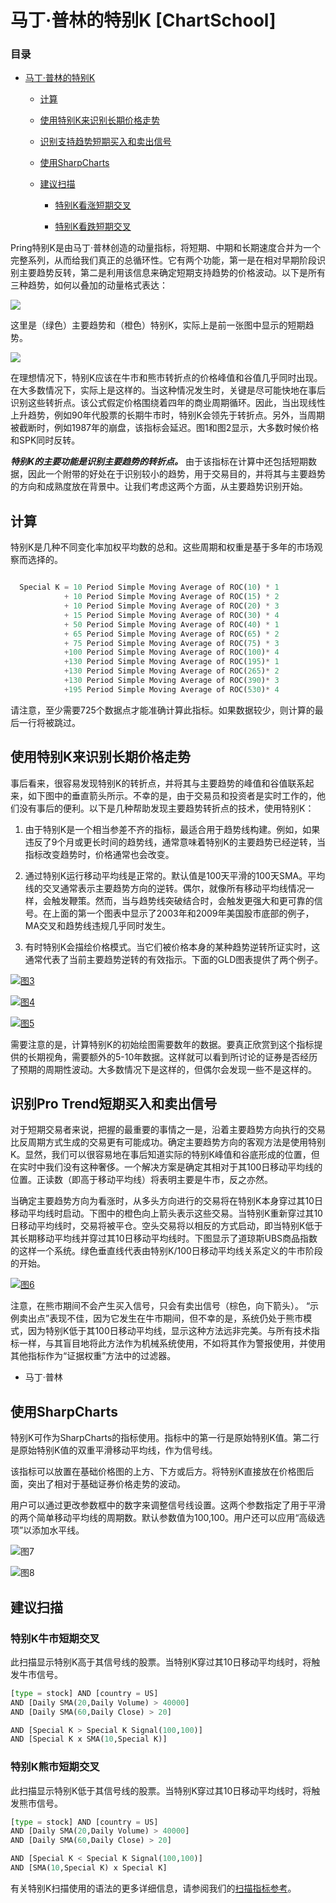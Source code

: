 # 马丁·普林的特别K [ChartSchool]

### 目录

+   [马丁·普林的特别K](#martin_pring_s_special_k)

    +   [计算](#calculation)

    +   [使用特别K来识别长期价格走势](#using_the_special_k_to_identify_long-term_price_movements)

    +   [识别支持趋势短期买入和卖出信号](#identifying_pro_trend_short-term_buy_and_sell_signals)

    +   [使用SharpCharts](#using_with_sharpcharts)

    +   [建议扫描](#suggested_scans)

        +   [特别K看涨短期交叉](#special_k_bullish_short-term_cross)

        +   [特别K看跌短期交叉](#special_k_bearish_short-term_cross)

Pring特别K是由马丁·普林创造的动量指标，将短期、中期和长期速度合并为一个完整系列，从而给我们真正的总循环性。它有两个功能，第一是在相对早期阶段识别主要趋势反转，第二是利用该信息来确定短期支持趋势的价格波动。以下是所有三种趋势，如何以叠加的动量格式表达：

![](img/1d9d84230a439e8ec9a21b4a7c98df08.jpg)

这里是（绿色）主要趋势和（橙色）特别K，实际上是前一张图中显示的短期趋势。

![](img/c0a24e023878568746056a540fbdca47.jpg)

在理想情况下，特别K应该在牛市和熊市转折点的价格峰值和谷值几乎同时出现。在大多数情况下，实际上是这样的。当这种情况发生时，关键是尽可能快地在事后识别这些转折点。该公式假定价格围绕着四年的商业周期循环。因此，当出现线性上升趋势，例如90年代股票的长期牛市时，特别K会领先于转折点。另外，当周期被截断时，例如1987年的崩盘，该指标会延迟。图1和图2显示，大多数时候价格和SPK同时反转。

***特别K的主要功能是识别主要趋势的转折点。*** 由于该指标在计算中还包括短期数据，因此一个附带的好处在于识别较小的趋势，用于交易目的，并将其与主要趋势的方向和成熟度放在背景中。让我们考虑这两个方面，从主要趋势识别开始。

## 计算

特别K是几种不同变化率加权平均数的总和。这些周期和权重是基于多年的市场观察而选择的。

```py

  Special K = 10 Period Simple Moving Average of ROC(10) * 1
            + 10 Period Simple Moving Average of ROC(15) * 2
            + 10 Period Simple Moving Average of ROC(20) * 3
            + 15 Period Simple Moving Average of ROC(30) * 4
            + 50 Period Simple Moving Average of ROC(40) * 1
            + 65 Period Simple Moving Average of ROC(65) * 2
            + 75 Period Simple Moving Average of ROC(75) * 3
            +100 Period Simple Moving Average of ROC(100)* 4
            +130 Period Simple Moving Average of ROC(195)* 1
            +130 Period Simple Moving Average of ROC(265)* 2
            +130 Period Simple Moving Average of ROC(390)* 3
            +195 Period Simple Moving Average of ROC(530)* 4

```

请注意，至少需要725个数据点才能准确计算此指标。如果数据较少，则计算的最后一行将被跳过。

## 使用特别K来识别长期价格走势

事后看来，很容易发现特别K的转折点，并将其与主要趋势的峰值和谷值联系起来，如下图中的垂直箭头所示。不幸的是，由于交易员和投资者是实时工作的，他们没有事后的便利。以下是几种帮助发现主要趋势转折点的技术，使用特别K：

1.  由于特别K是一个相当参差不齐的指标，最适合用于趋势线构建。例如，如果违反了9个月或更长时间的趋势线，通常意味着特别K的主要趋势已经逆转，当指标改变趋势时，价格通常也会改变。

1.  通过特别K运行移动平均线是正常的。默认值是100天平滑的100天SMA。平均线的交叉通常表示主要趋势方向的逆转。偶尔，就像所有移动平均线情况一样，会触发鞭策。然而，当与趋势线突破结合时，会触发更强大和更可靠的信号。在上面的第一个图表中显示了2003年和2009年美国股市底部的例子，MA交叉和趋势线违规几乎同时发生。

1.  有时特别K会描绘价格模式。当它们被价格本身的某种趋势逆转所证实时，这通常代表了当前主要趋势逆转的有效指示。下面的GLD图表提供了两个例子。

[![图3](img/c07d7a7a05a30c07998203bac6b92860.jpg "图3")](http://stockcharts.com/h-sc/ui?s=SPY&p=D&st=1995-01-01&en=2010-04-01&id=p27191194097&a=351268055 "http://stockcharts.com/h-sc/ui?s=SPY&p=D&st=1995-01-01&en=2010-04-01&id=p27191194097&a=351268055")

[![图4](img/8f05ad510e4ebc5ea48281eb8c1978f6.jpg "图4")](http://stockcharts.com/h-sc/ui?s=$CRB&p=D&st=1995-01-01&en=2014-01-01&id=p91095913553&a=351269321 "http://stockcharts.com/h-sc/ui?s=$CRB&p=D&st=1995-01-01&en=2014-01-01&id=p91095913553&a=351269321")

[![图5](img/9a6514681d83e6846fc4534317976c1a.jpg "图5")](http://stockcharts.com/h-sc/ui?s=GLD&p=D&st=2008-01-02&en=2013-05-06&id=p98657791953&a=351279812 "http://stockcharts.com/h-sc/ui?s=GLD&p=D&st=2008-01-02&en=2013-05-06&id=p98657791953&a=351279812")

需要注意的是，计算特别K的初始绘图需要数年的数据。要真正欣赏到这个指标提供的长期视角，需要额外的5-10年数据。这样就可以看到所讨论的证券是否经历了预期的周期性波动。大多数情况下是这样的，但偶尔会发现一些不是这样的。

## 识别Pro Trend短期买入和卖出信号

对于短期交易者来说，把握的最重要的事情之一是，沿着主要趋势方向执行的交易比反周期方式生成的交易更有可能成功。确定主要趋势方向的客观方法是使用特别K。显然，我们可以很容易地在事后知道实际的特别K峰值和谷底形成的位置，但在实时中我们没有这种奢侈。一个解决方案是确定其相对于其100日移动平均线的位置。正读数（即高于移动平均线）将表明主要是牛市，反之亦然。

当确定主要趋势方向为看涨时，从多头方向进行的交易将在特别K本身穿过其10日移动平均线时启动。下图中的橙色向上箭头表示这些交易。当特别K重新穿过其10日移动平均线时，交易将被平仓。空头交易将以相反的方式启动，即当特别K低于其长期移动平均线并穿过其10日移动平均线时。下图显示了道琼斯UBS商品指数的这样一个系统。绿色垂直线代表由特别K/100日移动平均线关系定义的牛市阶段的开始。

[![图6](img/6c30270b71ef5543d568c0b1bdfb0c05.jpg "图6")](http://stockcharts.com/h-sc/ui?s=DJP&p=D&st=2008-02-14&en=2010-07-24&id=p13988319489&a=351486397 "http://stockcharts.com/h-sc/ui?s=DJP&p=D&st=2008-02-14&en=2010-07-24&id=p13988319489&a=351486397")

注意，在熊市期间不会产生买入信号，只会有卖出信号（棕色，向下箭头）。 “示例卖出点”表现不佳，因为它发生在牛市期间，但不幸的是，系统仍处于熊市模式，因为特别K低于其100日移动平均线，显示这种方法远非完美。与所有技术指标一样，与其盲目地将此方法作为机械系统使用，不如将其作为警报使用，并使用其他指标作为“证据权重”方法中的过滤器。

- 马丁·普林

## 使用SharpCharts

特别K可作为SharpCharts的指标使用。指标中的第一行是原始特别K值。第二行是原始特别K值的双重平滑移动平均线，作为信号线。

该指标可以放置在基础价格图的上方、下方或后方。将特别K直接放在价格图后面，突出了相对于基础证券价格走势的波动。

用户可以通过更改参数框中的数字来调整信号线设置。这两个参数指定了用于平滑的两个简单移动平均线的周期数。默认参数值为100,100。用户还可以应用“高级选项”以添加水平线。

![图7](img/c4aa55e49173996e5a6149af3749ca5d.jpg "图7")

![图8](img/25bb32c408525ebbbd173f21077dac7c.jpg "图8")

## 建议扫描

### 特别K牛市短期交叉

此扫描显示特别K高于其信号线的股票。当特别K穿过其10日移动平均线时，将触发牛市信号。

```py
[type = stock] AND [country = US] 
AND [Daily SMA(20,Daily Volume) > 40000] 
AND [Daily SMA(60,Daily Close) > 20] 

AND [Special K > Special K Signal(100,100)]
AND [Special K x SMA(10,Special K)]
```

### 特别K熊市短期交叉

此扫描显示特别K低于其信号线的股票。当特别K穿过其10日移动平均线时，将触发熊市信号。

```py
[type = stock] AND [country = US] 
AND [Daily SMA(20,Daily Volume) > 40000] 
AND [Daily SMA(60,Daily Close) > 20] 

AND [Special K < Special K Signal(100,100)]
AND [SMA(10,Special K) x Special K]
```

有关特别K扫描使用的语法的更多详细信息，请参阅我们的[扫描指标参考](http://stockcharts.com/docs/doku.php?id=scans:indicators#pring_s_special_k "http://stockcharts.com/docs/doku.php?id=scans:indicators#pring_s_special_k")。
